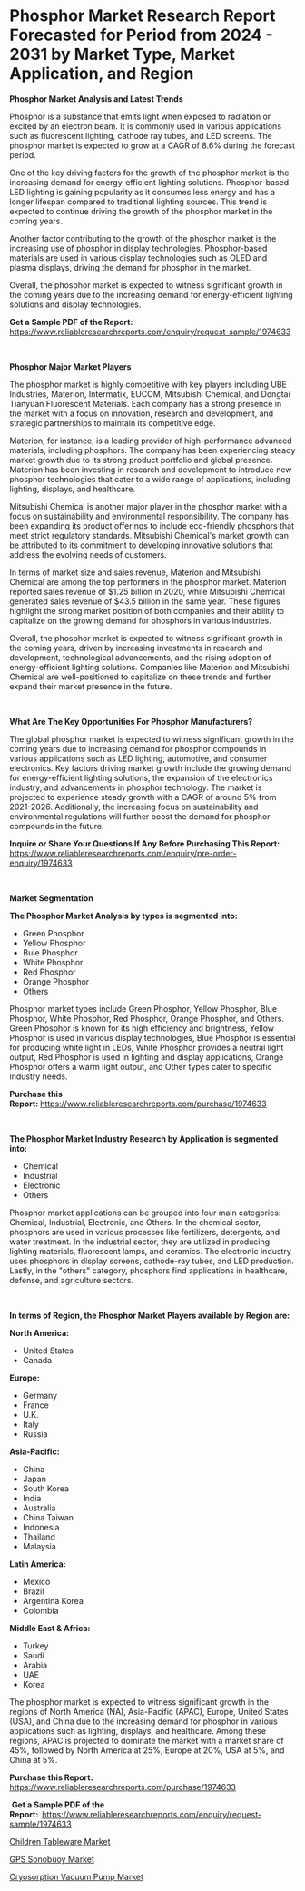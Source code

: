 <p><h1>Phosphor Market Research Report Forecasted for Period from 2024 -  2031 by Market Type, Market Application, and Region</h1></p><p><strong>Phosphor Market Analysis and Latest Trends</strong></p>
<p><p>Phosphor is a substance that emits light when exposed to radiation or excited by an electron beam. It is commonly used in various applications such as fluorescent lighting, cathode ray tubes, and LED screens. The phosphor market is expected to grow at a CAGR of 8.6% during the forecast period.</p><p>One of the key driving factors for the growth of the phosphor market is the increasing demand for energy-efficient lighting solutions. Phosphor-based LED lighting is gaining popularity as it consumes less energy and has a longer lifespan compared to traditional lighting sources. This trend is expected to continue driving the growth of the phosphor market in the coming years.</p><p>Another factor contributing to the growth of the phosphor market is the increasing use of phosphor in display technologies. Phosphor-based materials are used in various display technologies such as OLED and plasma displays, driving the demand for phosphor in the market.</p><p>Overall, the phosphor market is expected to witness significant growth in the coming years due to the increasing demand for energy-efficient lighting solutions and display technologies.</p></p>
<p><strong>Get a Sample PDF of the Report:&nbsp;</strong> <a href="https://www.reliableresearchreports.com/enquiry/request-sample/1974633">https://www.reliableresearchreports.com/enquiry/request-sample/1974633</a></p>
<p>&nbsp;</p>
<p><strong>Phosphor Major Market Players</strong></p>
<p><p>The phosphor market is highly competitive with key players including UBE Industries, Materion, Intermatix, EUCOM, Mitsubishi Chemical, and Dongtai Tianyuan Fluorescent Materials. Each company has a strong presence in the market with a focus on innovation, research and development, and strategic partnerships to maintain its competitive edge.</p><p>Materion, for instance, is a leading provider of high-performance advanced materials, including phosphors. The company has been experiencing steady market growth due to its strong product portfolio and global presence. Materion has been investing in research and development to introduce new phosphor technologies that cater to a wide range of applications, including lighting, displays, and healthcare.</p><p>Mitsubishi Chemical is another major player in the phosphor market with a focus on sustainability and environmental responsibility. The company has been expanding its product offerings to include eco-friendly phosphors that meet strict regulatory standards. Mitsubishi Chemical's market growth can be attributed to its commitment to developing innovative solutions that address the evolving needs of customers.</p><p>In terms of market size and sales revenue, Materion and Mitsubishi Chemical are among the top performers in the phosphor market. Materion reported sales revenue of $1.25 billion in 2020, while Mitsubishi Chemical generated sales revenue of $43.5 billion in the same year. These figures highlight the strong market position of both companies and their ability to capitalize on the growing demand for phosphors in various industries.</p><p>Overall, the phosphor market is expected to witness significant growth in the coming years, driven by increasing investments in research and development, technological advancements, and the rising adoption of energy-efficient lighting solutions. Companies like Materion and Mitsubishi Chemical are well-positioned to capitalize on these trends and further expand their market presence in the future.</p></p>
<p>&nbsp;</p>
<p><strong>What Are The Key Opportunities For Phosphor Manufacturers?</strong></p>
<p><p>The global phosphor market is expected to witness significant growth in the coming years due to increasing demand for phosphor compounds in various applications such as LED lighting, automotive, and consumer electronics. Key factors driving market growth include the growing demand for energy-efficient lighting solutions, the expansion of the electronics industry, and advancements in phosphor technology. The market is projected to experience steady growth with a CAGR of around 5% from 2021-2026. Additionally, the increasing focus on sustainability and environmental regulations will further boost the demand for phosphor compounds in the future.</p></p>
<p><strong>Inquire or Share Your Questions If Any Before Purchasing This Report:</strong> <a href="https://www.reliableresearchreports.com/enquiry/pre-order-enquiry/1974633">https://www.reliableresearchreports.com/enquiry/pre-order-enquiry/1974633</a></p>
<p>&nbsp;</p>
<p><strong>Market Segmentation</strong></p>
<p><strong>The Phosphor Market Analysis by types is segmented into:</strong></p>
<p><ul><li>Green Phosphor</li><li>Yellow Phosphor</li><li>Bule Phosphor</li><li>White Phosphor</li><li>Red Phosphor</li><li>Orange Phosphor</li><li>Others</li></ul></p>
<p><p>Phosphor market types include Green Phosphor, Yellow Phosphor, Blue Phosphor, White Phosphor, Red Phosphor, Orange Phosphor, and Others. Green Phosphor is known for its high efficiency and brightness, Yellow Phosphor is used in various display technologies, Blue Phosphor is essential for producing white light in LEDs, White Phosphor provides a neutral light output, Red Phosphor is used in lighting and display applications, Orange Phosphor offers a warm light output, and Other types cater to specific industry needs.</p></p>
<p><strong>Purchase this Report:&nbsp;</strong><a href="https://www.reliableresearchreports.com/purchase/1974633">https://www.reliableresearchreports.com/purchase/1974633</a></p>
<p>&nbsp;</p>
<p><strong>The Phosphor Market Industry Research by Application is segmented into:</strong></p>
<p><ul><li>Chemical</li><li>Industrial</li><li>Electronic</li><li>Others</li></ul></p>
<p><p>Phosphor market applications can be grouped into four main categories: Chemical, Industrial, Electronic, and Others. In the chemical sector, phosphors are used in various processes like fertilizers, detergents, and water treatment. In the industrial sector, they are utilized in producing lighting materials, fluorescent lamps, and ceramics. The electronic industry uses phosphors in display screens, cathode-ray tubes, and LED production. Lastly, in the "others" category, phosphors find applications in healthcare, defense, and agriculture sectors.</p></p>
<p>&nbsp;</p>
<p><strong>In terms of Region, the Phosphor Market Players available by Region are:</strong></p>
<p>
    <p> <strong> North America: </strong>
        <ul>
            <li>United States</li>
            <li>Canada</li>
        </ul>
        </p> 
    <p> <strong> Europe: </strong>
        <ul>
            <li>Germany</li>
            <li>France</li>
            <li>U.K.</li>
            <li>Italy</li>
            <li>Russia</li>
        </ul>
        </p> 
    <p> <strong> Asia-Pacific: </strong>
        <ul>
            <li>China</li>
            <li>Japan</li>
            <li>South Korea</li>
            <li>India</li>
            <li>Australia</li>
            <li>China Taiwan</li>
            <li>Indonesia</li>
            <li>Thailand</li>
            <li>Malaysia</li>
        </ul>
        </p> 
    <p> <strong> Latin America: </strong>
        <ul>
            <li>Mexico</li>
            <li>Brazil</li>
            <li>Argentina Korea</li>
            <li>Colombia</li>
        </ul>
        </p> 
    <p> <strong> Middle East & Africa: </strong>
        <ul>
            <li>Turkey</li>
            <li>Saudi</li>
            <li>Arabia</li>
            <li>UAE</li>
            <li>Korea</li>
        </ul>
    </p>
    </p>
<p><p>The phosphor market is expected to witness significant growth in the regions of North America (NA), Asia-Pacific (APAC), Europe, United States (USA), and China due to the increasing demand for phosphor in various applications such as lighting, displays, and healthcare. Among these regions, APAC is projected to dominate the market with a market share of 45%, followed by North America at 25%, Europe at 20%, USA at 5%, and China at 5%.</p></p>
<p><strong>Purchase this Report: </strong><a href="https://www.reliableresearchreports.com/purchase/1974633">https://www.reliableresearchreports.com/purchase/1974633</a></p>
<p>&nbsp;<strong>Get a Sample PDF of the Report:&nbsp;&nbsp;</strong><a href="https://www.reliableresearchreports.com/enquiry/request-sample/1974633">https://www.reliableresearchreports.com/enquiry/request-sample/1974633</a></p>
<p><strong></strong></p>
<p><p><a href="https://view.publitas.com/reportprime-1/children-tableware-market-offer-valuable-insights-into-market-size-market-share-market-trends-and-projections-spanning-from-2023-to-2030/">Children Tableware Market</a></p><p><a href="https://view.publitas.com/reportprime-1/gps-sonobuoy-market-research-report-forecasted-for-period-from-2023-2030-by-market-type-market-application-and-region/">GPS Sonobuoy Market</a></p><p><a href="https://view.publitas.com/reportprime-1/cryosorption-vacuum-pump-market-size-market-trends-and-growth-outlook-forecasted-for-period-from-2023-to-2030/">Cryosorption Vacuum Pump Market</a></p></p>